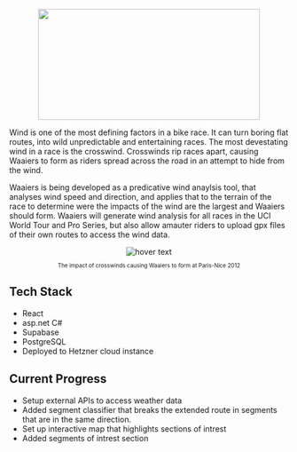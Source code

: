 
<p align="center"> <img src="https://user-images.githubusercontent.com/60488797/233480144-a4b45516-dcf2-480a-ba42-b1421b7ccf1b.jpg"  width="400" height="200"> </p>

Wind is one of the most defining factors in a bike race. It can turn boring flat routes, into wild unpredictable and entertaining races.
The most devestating wind in a race is the crosswind. Crosswinds rip races apart, causing Waaiers to form as riders spread across the road in an attempt to hide from the wind.

Waaiers is being developed as a predicative wind anaylsis tool, that analyses wind speed and direction, and applies that to the terrain of the race to determine were the impacts of the wind are the largest and Waaiers should form.
Waaiers will generate wind analysis for all races in the UCI World Tour and Pro Series, but also allow amauter riders to upload gpx files of their own routes to access the wind data.

<div align="center">
  <div>
    <img src="https://procyclinguk.com/wp-content/uploads/2020/07/Echelons-Paris-Nice-2012.jpg" title="hover text">
  </div>
  <p style="font-size:10px">
    The impact of crosswinds causing Waaiers to form at Paris-Nice 2012
  </p>
</div>

## Tech Stack
- React
- asp.net C#
- Supabase
- PostgreSQL
- Deployed to Hetzner cloud instance

## Current Progress
- Setup external APIs to access weather data
- Added segment classifier that breaks the extended route in segments that are in the same direction.
- Set up interactive map that highlights sections of intrest
- Added segments of intrest section
